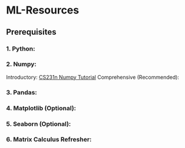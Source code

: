 # ML-Resources

## Prerequisites

### 1. Python:

### 2. Numpy:
   Introductory: [CS231n Numpy Tutorial](https://cs231n.github.io/python-numpy-tutorial/)
   Comprehensive (Recommended): 

### 3. Pandas:

### 4. Matplotlib (Optional):

### 5. Seaborn (Optional):

### 6. Matrix Calculus Refresher:
